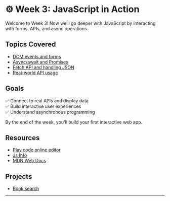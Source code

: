 # ⚙️ Week 3: JavaScript in Action

Welcome to Week 3! Now we’ll go deeper with JavaScript by interacting with forms, APIs, and async operations.

## Topics Covered

- [DOM events and forms](./01-dom-events)
- [Async/await and Promises](./02-promises-async-await)
- [Fetch API and handling JSON](./03-fetch-api)
- [Real-world API usage](./04-practical-api)

## Goals

✅ Connect to real APIs and display data  
✅ Build interactive user experiences  
✅ Understand asynchronous programming

By the end of the week, you'll build your first interactive web app.

## Resources

- [Play code online editor](https://playcode.io/)
- [Js Info](https://javascript.info/)
- [MDN Web Docs](https://developer.mozilla.org/en-US/docs/Web/JavaScript)

## Projects

- [Book search](./projects/README.md)

---
